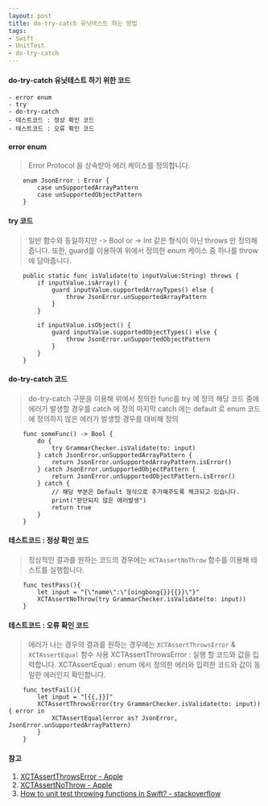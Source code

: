 ```yaml
---
layout: post
title: do-try-catch 유닛테스트 하는 방법
tags:
- Swift
- UnitTest
- do-try-catch
---
```


#### do-try-catch 유닛테스트 하기 위한 코드
    - error enum
    - try
    - do-try-catch
    - 테스트코드 : 정상 확인 코드
    - 테스트코드 : 오류 확인 코드

#### error enum

> Error Protocol 을 상속받아 에러 케이스를 정의합니다.

```
    enum JsonError : Error {
        case unSupportedArrayPattern
        case unSupportedObjectPattern
    }
```

#### try 코드

> 일반 함수와 동일하지만 -> Bool or -> Int 같은 형식이 아닌 throws 만 정의해줍니다.
> 또한, guard를 이용하여 위에서 정의한 enum 케이스 중 하나를 throw 에 담아줍니다.

```
    public static func isValidate(to inputValue:String) throws {
        if inputValue.isArray() {
            guard inputValue.supportedArrayTypes() else {
                throw JsonError.unSupportedArrayPattern
            }
        }
        
        if inputValue.isObject() {
            guard inputValue.supportedObjectTypes() else {
                throw JsonError.unSupportedObjectPattern
            }
        }
    }
```

#### do-try-catch 코드

> do-try-catch 구문을 이용해 위에서 정의한 func를 try 에 정의
> 해당 코드 중에 에러가 발생할 경우를 catch 에 정의
> 마지막 catch 에는 default 로 enum 코드에 정의하지 않은 에러가 발생할 경우를 대비해 정의

```
    func someFunc() -> Bool {
        do {
            try GrammarChecker.isValidate(to: input)
        } catch JsonError.unSupportedArrayPattern {
            return JsonError.unSupportedArrayPattern.isError()
        } catch JsonError.unSupportedObjectPattern {
            return JsonError.unSupportedObjectPattern.isError()
        } catch {
            // 해당 부분은 Default 형식으로 추가해주도록 체크되고 있습니다.
            print("판단되지 않은 에러발생")
            return true
        }
    }
```

#### 테스트코드 : 정상 확인 코드

> 정상적인 결과를 원하는 코드의 경우에는 `XCTAssertNoThrow` 함수를 이용해 테스트를 실행합니다.

```
    func testPass(){
        let input = "{\"name\":\"[oingbong{}}{{}}\"}"
        XCTAssertNoThrow(try GrammarChecker.isValidate(to: input))
    }
```

#### 테스트코드 : 오류 확인 코드

> 에러가 나는 경우의 결과를 원하는 경우에는 `XCTAssertThrowsError` & `XCTAssertEqual` 함수 사용
> XCTAssertThrowsError : 실행 할 코드와 값을 입력합니다.
> XCTAssertEqual : enum 에서 정의한 에러와 입력한 코드와 값이 동일한 에러인지 확인합니다.

```
    func testFail(){
        let input = "[{{,}}]"
        XCTAssertThrowsError(try GrammarChecker.isValidate(to: input)) { error in
            XCTAssertEqual(error as? JsonError, JsonError.unSupportedArrayPattern)
        }
    }
```

#### 참고

1. [XCTAssertThrowsError - Apple](https://developer.apple.com/documentation/xctest/1500795-xctassertthrowserror)
2. [XCTAssertNoThrow - Apple](https://developer.apple.com/documentation/xctest/xctassertnothrow)
3. [How to unit test throwing functions in Swift? - stackoverflow](https://stackoverflow.com/questions/32860338/how-to-unit-test-throwing-functions-in-swift)